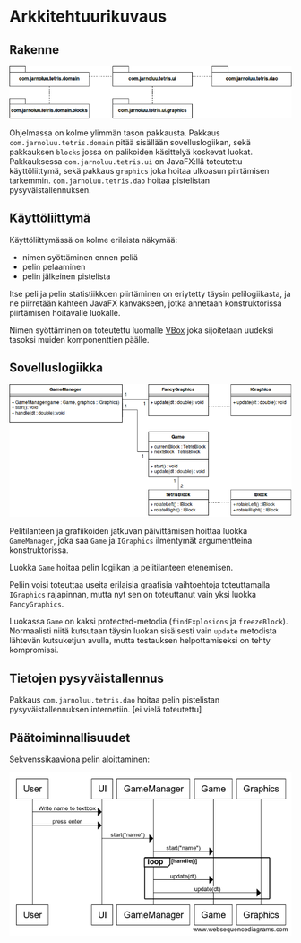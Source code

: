 # Arkkitehtuurikuvaus

## Rakenne

![rakenne](rakenne.png)

Ohjelmassa on kolme ylimmän tason pakkausta. Pakkaus `com.jarnoluu.tetris.domain` pitää sisällään sovelluslogiikan, sekä pakkauksen `blocks` jossa on palikoiden käsittelyä koskevat luokat. Pakkauksessa `com.jarnoluu.tetris.ui` on JavaFX:llä toteutettu käyttöliittymä, sekä pakkaus `graphics` joka hoitaa ulkoasun piirtämisen tarkemmin. `com.jarnoluu.tetris.dao` hoitaa pistelistan pysyväistallennuksen.

## Käyttöliittymä

Käyttöliittymässä on kolme erilaista näkymää:

- nimen syöttäminen ennen peliä
- pelin pelaaminen
- pelin jälkeinen pistelista

Itse peli ja pelin statistiikkoen piirtäminen on eriytetty täysin pelilogiikasta, ja ne piirretään kahteen JavaFX kanvakseen, jotka annetaan konstruktorissa piirtämisen hoitavalle luokalle.

Nimen syöttäminen on toteutettu luomalle [VBox](https://docs.oracle.com/javase/8/javafx/api/javafx/scene/layout/VBox.html) joka sijoitetaan uudeksi tasoksi muiden komponenttien päälle.

## Sovelluslogiikka

![Sovelluslogiikka](sovelluslogiikka.png)

Pelitilanteen ja grafiikoiden jatkuvan päivittämisen hoittaa luokka `GameManager`, joka saa `Game` ja `IGraphics` ilmentymät argumentteina konstruktorissa.

Luokka `Game` hoitaa pelin logiikan ja pelitilanteen etenemisen.

Peliin voisi toteuttaa useita erilaisia graafisia vaihtoehtoja toteuttamalla `IGraphics` rajapinnan, mutta nyt sen on toteuttanut vain yksi luokka `FancyGraphics`.

Luokassa `Game` on kaksi protected-metodia (`findExplosions` ja `freezeBlock`). Normaalisti niitä kutsutaan täysin luokan sisäisesti vain `update` metodista lähtevän kutsuketjun avulla, mutta testauksen helpottamiseksi on tehty kompromissi.

## Tietojen pysyväistallennus

Pakkaus `com.jarnoluu.tetris.dao` hoitaa pelin pistelistan pysyväistallennuksen internetiin. [ei vielä toteutettu]

## Päätoiminnallisuudet

Sekvenssikaaviona pelin aloittaminen:

![Sekvenssikaavio](sekvenssikaavio.png)